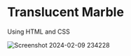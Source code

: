 # Translucent Marble

Using HTML and CSS

![Screenshot 2024-02-09 234228](https://github.com/anjanadave/Translucent-Marble/assets/138798176/a1ee711a-1a7d-4a9b-95a3-b61637b552b4)
